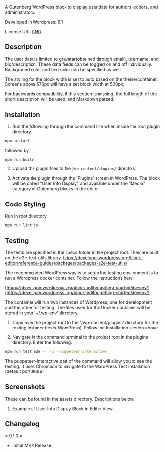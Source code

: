 

A Gutenberg WordPress block to display user data for authors, editors, and administrators. 

Developed in Wordpress: 6.1

License URI: [GNU](https://www.gnu.org/licenses/gpl-2.0.html)


## Description

The user data is limited to gravatar(obtained through email), username, and bio/description. These data fields can be toggled on and off individually. Background color and text color can be specified as well.

The styling for the block width is set to auto based on the theme/container. Screens above 576px will have a set block width at 500px;

For backwards compatibility, if this section is missing, the full length of the short description will be used, and
Markdown parsed.

## Installation

1. Run the followiing through the command line when inside the root plugin directory. 

```bash
npm install
```

followed by

```bash
npm run build
```

2. Upload the plugin files to the `/wp-content/plugins/` directory.

3. Activate the plugin through the 'Plugins' screen in WordPress. The block will be called "User Info Display" 
and available under the "Media" category of Gutenberg blocks in the editor.

## Code Styling
Run in root directory
```bash
npm run lint:js
```
## Testing

The tests are specified in the specs folder in the project root. 
They are built on the e2e-test-utils library. https://developer.wordpress.org/block-editor/reference-guides/packages/packages-e2e-test-utils/

The recommended WordPress way is to setup the testing environment is to run a Wordpress docker container. Follow the instructions here:

[https://developer.wordpress.org/block-editor/getting-started/devenv/](https://developer.wordpress.org/block-editor/getting-started/devenv/)

The container will run two instances of Wordpress, one for development and the other for testing. The files used for the Docker container will be stored in your '~/.wp-env' directory. 

1. Copy over the project root to the '/wp-content/plugins' directory for the testing instance(tests-WordPress). Follow the Installation section above.

2. Navigate in the command terminal to the project root in the plugins directory. Enter the following:

```bash
npm run test:e2e -- -u --puppeteer-interactive
```

The puppeteer-interactive part of the command will allow you to see the testing. It uses Chromium to navigate to the WordPress Test Installation (default port:8889)

## Screenshots

These can be found in the assets directory. Descriptions below:

1. Example of User Info Display Block in Editor View.

## Changelog

= 0.1.0 =
* Initial MVP Release